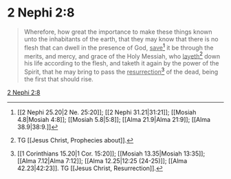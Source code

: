 # 2 Nephi 2:8

> Wherefore, how great the importance to make these things known unto the inhabitants of the earth, that they may know that there is no flesh that can dwell in the presence of God, <u>save</u>[^a] it be through the merits, and mercy, and grace of the Holy Messiah, who <u>layeth</u>[^b] down his life according to the flesh, and taketh it again by the power of the Spirit, that he may bring to pass the <u>resurrection</u>[^c] of the dead, being the first that should rise.

[2 Nephi 2:8](https://www.churchofjesuschrist.org/study/scriptures/bofm/2-ne/2?lang=eng&id=p8#p8)


[^a]: [[2 Nephi 25.20|2 Ne. 25:20]]; [[2 Nephi 31.21|31:21]]; [[Mosiah 4.8|Mosiah 4:8]]; [[Mosiah 5.8|5:8]]; [[Alma 21.9|Alma 21:9]]; [[Alma 38.9|38:9.]]
[^b]: TG [[Jesus Christ, Prophecies about]].
[^c]: [[1 Corinthians 15.20|1 Cor. 15:20]]; [[Mosiah 13.35|Mosiah 13:35]]; [[Alma 7.12|Alma 7:12]]; [[Alma 12.25|12:25 (24-25)]]; [[Alma 42.23|42:23]]. TG [[Jesus Christ, Resurrection]].
